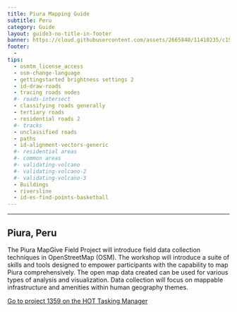 ```yaml
---
title: Piura Mapping Guide
subtitle: Peru
category: Guide
layout: guide3-no-title-in-footer
banner: https://cloud.githubusercontent.com/assets/2665840/11410235/c150b598-9393-11e5-937a-eeb5e9765d94.jpg
footer: 
  - 
tips:
  - osmtm_license_access
  - osm-change-language
  - gettingstarted brightness settings 2
  - id-draw-roads
  - tracing roads nodes
  #- roads-intersect
  - classifying roads generally
  - tertiary roads
  - residential roads 2
  #- tracks
  - unclassified roads
  - paths
  - id-alignment-vectors-generic
  #- residential areas
  #- common areas
  #- validating-volcano
  #- validating-volcano-2
  #- validating-volcano-3
  - Buildings
  - riversline
  - id-es-find-points-basketball
---
```


<div id="test" class="col-lg-5 col-sm-6">
<hr class="section-heading-spacer">
<div class="clearfix"></div>

<h2 class="section-heading">Piura, Peru</h2>

 <p>The Piura MapGive Field Project will introduce field data collection techniques in OpenStreetMap (OSM). The workshop will introduce a suite of skills and tools designed to empower participants with the capability to map Piura comprehensively. The open map data created can be used for various types of analysis and visualization. Data collection will focus on mappable infrastructure and amenities within human geography themes.
  </p>

<p>
  <a href="https://tasks.hotosm.org/project/1369"> Go to project 1359 on the HOT Tasking Manager</a>
</p>
